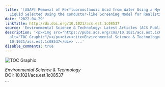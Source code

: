 ```yaml
---
title: '[ASAP] Removal of Perfluorooctanoic Acid from Water Using a Hydrophobic Ionic
  Liquid Selected Using the Conductor-like Screening Model for Realistic Solvents'
date: '2022-04-29'
linkTitle: http://dx.doi.org/10.1021/acs.est.1c08537
source: 'Environmental Science & Technology: Latest Articles (ACS Publications)'
description: '<p><img src="https://pubs.acs.org/cms/10.1021/acs.est.1c08537/asset/images/medium/es1c08537_0006.gif"
  alt="TOC Graphic"/></p><div><cite>Environmental Science & Technology</cite></div><div>DOI:
  10.1021/acs.est.1c08537</div> ...'
disable_comments: true
---
```

<p><img src="https://pubs.acs.org/cms/10.1021/acs.est.1c08537/asset/images/medium/es1c08537_0006.gif" alt="TOC Graphic"/></p><div><cite>Environmental Science & Technology</cite></div><div>DOI: 10.1021/acs.est.1c08537</div> ...